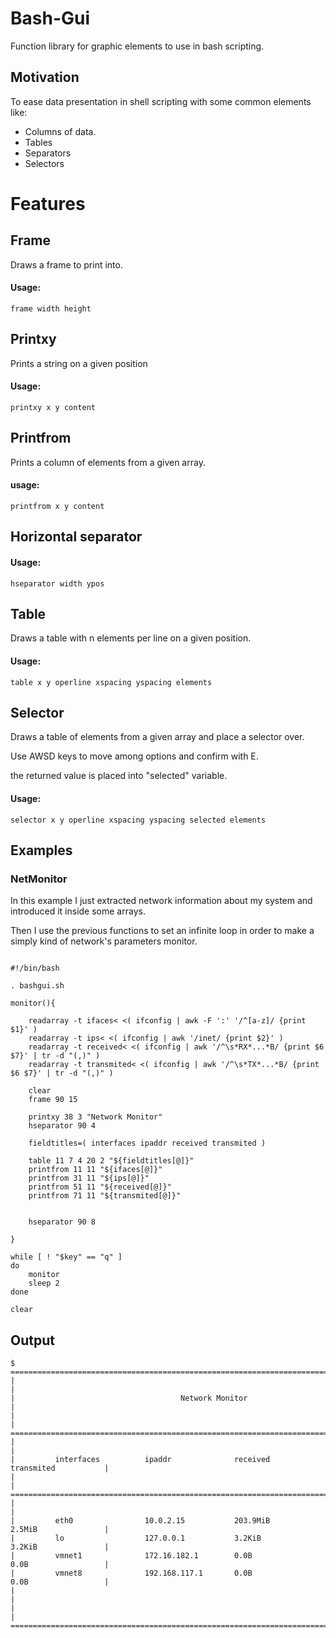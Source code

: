 # Bash-Gui
Function library for graphic elements to use in bash scripting.

## Motivation

To ease data presentation in shell scripting
with some common elements like:

- Columns of data.
- Tables
- Separators
- Selectors

# Features

## Frame

Draws a frame to print into.
 
#### Usage:

```frame width height```

## Printxy

Prints a string on a given position

#### Usage:

```printxy x y content``` 

## Printfrom

Prints a column of elements
from a given array.

#### usage:

```printfrom x y content```

## Horizontal separator

#### Usage:

```hseparator width ypos```

## Table

Draws a table with n elements per line
on a given position.

#### Usage:


```table x y operline xspacing yspacing elements```

## Selector

Draws a table of elements from a given array
and place a selector over.
 
Use AWSD keys to move among options
and confirm with E.
 
the returned value is placed 
into "selected" variable.

#### Usage:

```selector x y operline xspacing yspacing selected elements```

## Examples

### NetMonitor

In this example I just extracted network information about my system 
and introduced it inside some arrays.

Then I use the previous functions to set an infinite loop
in order to make a simply kind of network's parameters monitor.

```shell

#!/bin/bash

. bashgui.sh

monitor(){
    
    readarray -t ifaces< <( ifconfig | awk -F ':' '/^[a-z]/ {print $1}' )
    readarray -t ips< <( ifconfig | awk '/inet/ {print $2}' )
    readarray -t received< <( ifconfig | awk '/^\s*RX*...*B/ {print $6 $7}' | tr -d "(,)" )
    readarray -t transmited< <( ifconfig | awk '/^\s*TX*...*B/ {print $6 $7}' | tr -d "(,)" )

    clear
    frame 90 15 

    printxy 38 3 "Network Monitor"
    hseparator 90 4

    fieldtitles=( interfaces ipaddr received transmited )

    table 11 7 4 20 2 "${fieldtitles[@]}"
    printfrom 11 11 "${ifaces[@]}"
    printfrom 31 11 "${ips[@]}"
    printfrom 51 11 "${received[@]}"
    printfrom 71 11 "${transmited[@]}"

	
    hseparator 90 8

}

while [ ! "$key" == "q" ]
do
    monitor
    sleep 2
done

clear

```

## Output

```
$
============================================================================================
|                                                                                          |
|                                     Network Monitor                                      |
|                                                                                          |
============================================================================================
|                                                                                          |
|         interfaces          ipaddr              received            transmited           |
|                                                                                          |
============================================================================================
|                                                                                          |
|         eth0                10.0.2.15           203.9MiB            2.5MiB               |
|         lo                  127.0.0.1           3.2KiB              3.2KiB               |
|         vmnet1              172.16.182.1        0.0B                0.0B                 |
|         vmnet8              192.168.117.1       0.0B                0.0B                 |
|                                                                                          |
|                                                                                          |
============================================================================================
```
